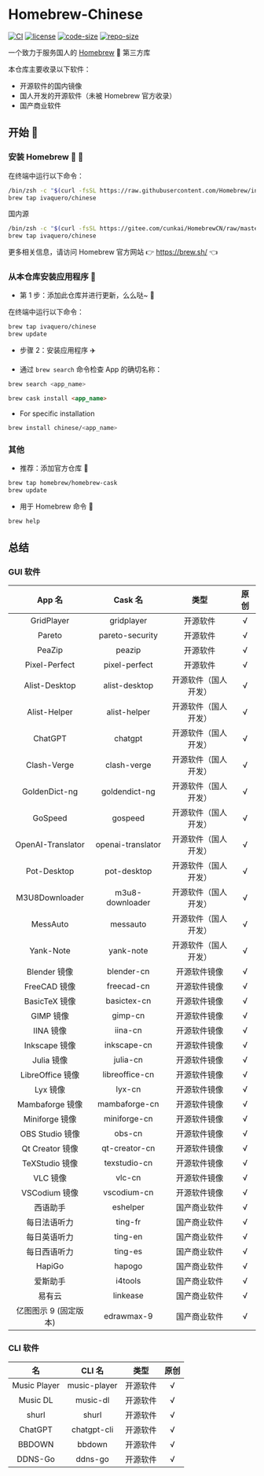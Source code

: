 # Homebrew-Chinese

[![CI](https://github.com/ivaquero/homebrew-chinese/actions/workflows/main.yml/badge.svg)](https://github.com/ivaquero/homebrew-chinese/actions/workflows/main.yml) [![license](https://img.shields.io/github/license/ivaquero/homebrew-chinese.svg)](https://img.shields.io/github/languages/license/homebrew-chinese.svg) [![code-size](https://img.shields.io/github/languages/code-size/ivaquero/homebrew-chinese.svg)](https://img.shields.io/github/languages/code-size/ivaquero/homebrew-chinese.svg) [![repo-size](https://img.shields.io/github/repo-size/ivaquero/homebrew-chinese.svg)](https://img.shields.io/github/repo-size/ivaquero/homebrew-chinese.svg)

一个致力于服务国人的 [Homebrew](https://github.com/Homebrew/brew) 🍺 第三方库

本仓库主要收录以下软件：

- 开源软件的国内镜像
- 国人开发的开源软件（未被 Homebrew 官方收录）
- 国产商业软件

## 开始 🏃

### 安装 Homebrew 🍺 🚴

在终端中运行以下命令：

```sh
/bin/zsh -c "$(curl -fsSL https://raw.githubusercontent.com/Homebrew/install/master/install.sh)"
brew tap ivaquero/chinese
```

国内源

```sh
/bin/zsh -c "$(curl -fsSL https://gitee.com/cunkai/HomebrewCN/raw/master/Homebrew.sh)"
brew tap ivaquero/chinese
```

更多相关信息，请访问 Homebrew 官方网站 👉 https://brew.sh/ 👈

### 从本仓库安装应用程序 🚅

- 第 1 步：添加此仓库并进行更新，么么哒~ 💋

在终端中运行以下命令：

```sh
brew tap ivaquero/chinese
brew update
```

- 步骤 2：安装应用程序 ✈️

- 通过 `brew search` 命令检查 App 的确切名称：

```sh
brew search <app_name>
```

```markdown
brew cask install <app_name>
```

- For specific installation

```sh
brew install chinese/<app_name>
```

### 其他

- 推荐：添加官方仓库 🚀

```sh
brew tap homebrew/homebrew-cask
brew update
```

- 用于 Homebrew 命令 📖

```sh
brew help
```

## 总结

### GUI 软件

|        App 名         |      Cask 名      |         类型         | 原创 |
| :-------------------: | :---------------: | :------------------: | :--: |
|      GridPlayer       |    gridplayer     |       开源软件       |  √   |
|        Pareto         |  pareto-security  |       开源软件       |  √   |
|        PeaZip         |      peazip       |       开源软件       |  √   |
|     Pixel-Perfect     |   pixel-perfect   |       开源软件       |  √   |
|     Alist-Desktop     |   alist-desktop   | 开源软件（国人开发） |  √   |
|     Alist-Helper      |   alist-helper    | 开源软件（国人开发） |  √   |
|        ChatGPT        |      chatgpt      | 开源软件（国人开发） |  √   |
|      Clash-Verge      |    clash-verge    | 开源软件（国人开发） |  √   |
|     GoldenDict-ng     |   goldendict-ng   | 开源软件（国人开发） |  √   |
|        GoSpeed        |      gospeed      | 开源软件（国人开发） |  √   |
|   OpenAI-Translator   | openai-translator | 开源软件（国人开发） |  √   |
|      Pot-Desktop      |    pot-desktop    | 开源软件（国人开发） |  √   |
|    M3U8Downloader     |  m3u8-downloader  | 开源软件（国人开发） |  √   |
|       MessAuto        |     messauto      | 开源软件（国人开发） |  √   |
|       Yank-Note       |     yank-note     | 开源软件（国人开发） |  √   |
|     Blender 镜像      |    blender-cn     |     开源软件镜像     |  √   |
|     FreeCAD 镜像      |    freecad-cn     |     开源软件镜像     |  √   |
|     BasicTeX 镜像     |    basictex-cn    |     开源软件镜像     |  √   |
|       GIMP 镜像       |      gimp-cn      |     开源软件镜像     |  √   |
|       IINA 镜像       |      iina-cn      |     开源软件镜像     |  √   |
|     Inkscape 镜像     |    inkscape-cn    |     开源软件镜像     |  √   |
|      Julia 镜像       |     julia-cn      |     开源软件镜像     |  √   |
|   LibreOffice 镜像    |  libreoffice-cn   |     开源软件镜像     |  √   |
|       Lyx 镜像        |      lyx-cn       |     开源软件镜像     |  √   |
|    Mambaforge 镜像    |   mambaforge-cn   |     开源软件镜像     |  √   |
|    Miniforge 镜像     |   miniforge-cn    |     开源软件镜像     |  √   |
|    OBS Studio 镜像    |      obs-cn       |     开源软件镜像     |  √   |
|    Qt Creator 镜像    |   qt-creator-cn   |     开源软件镜像     |  √   |
|    TeXStudio 镜像     |   texstudio-cn    |     开源软件镜像     |  √   |
|       VLC 镜像        |      vlc-cn       |     开源软件镜像     |  √   |
|     VSCodium 镜像     |    vscodium-cn    |     开源软件镜像     |  √   |
|       西语助手        |     eshelper      |     国产商业软件     |  √   |
|     每日法语听力      |      ting-fr      |     国产商业软件     |  √   |
|     每日英语听力      |      ting-en      |     国产商业软件     |  √   |
|     每日西语听力      |      ting-es      |     国产商业软件     |  √   |
|        HapiGo         |      hapogo       |     国产商业软件     |  √   |
|       爱斯助手        |      i4tools      |     国产商业软件     |  √   |
|        易有云         |     linkease      |     国产商业软件     |  √   |
| 亿图图示 9 (固定版本) |    edrawmax-9     |     国产商业软件     |  √   |

### CLI 软件

|      名      |    CLI 名    |   类型   | 原创 |
| :----------: | :----------: | :------: | :--: |
| Music Player | music-player | 开源软件 |  √   |
|   Music DL   |   music-dl   | 开源软件 |  √   |
|    shurl     |    shurl     | 开源软件 |  √   |
|   ChatGPT    | chatgpt-cli  | 开源软件 |  √   |
|    BBDOWN    |    bbdown    | 开源软件 |  √   |
|   DDNS-Go    |   ddns-go    | 开源软件 |  √   |
